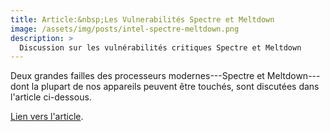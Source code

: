 ```yaml
---
title: Article:&nbsp;Les Vulnerabilités Spectre et Meltdown
image: /assets/img/posts/intel-spectre-meltdown.png
description: >
  Discussion sur les vulnérabilités critiques Spectre et Meltdown
---
```


Deux grandes failles des processeurs modernes---Spectre et Meltdown---dont la plupart de nos appareils peuvent être touchés, sont discutées dans l'article ci-dessous.

<html>
<head>
  <meta charset="UTF-8">
  <title>PDF.js Example</title>
  <script src="/assets/js/pdfjs/build/pdf.js"></script>
  <script src="/assets/js/pdfjs/build/security/simple.js"></script>
</head>
<body>
  <a target="_blank" href="/assets/js/pdfjs/web/viewer.html?file=/assets/js/pdfjs/build/security/Vulnerabilite_Spectre_et_Meltdown.pdf">
    <canvas id="pdf"></canvas>
  </a>
</body>
</html>

[Lien vers l'article](/assets/js/pdfjs/web/viewer.html?file=/assets/js/pdfjs/build/security/Vulnerabilite_Spectre_et_Meltdown.pdf). 